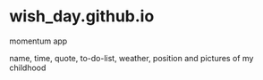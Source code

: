 # wish_day.github.io

momentum app

name, time, quote, to-do-list, weather, position and pictures of my childhood
